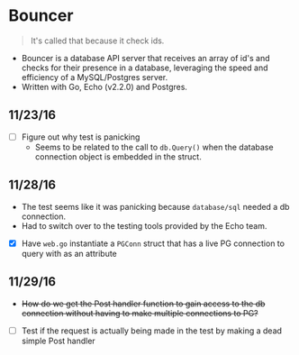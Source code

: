 # Bouncer
> It's called that because it check ids.

* Bouncer is a database API server that receives an array of id's and checks for
their presence in a database, leveraging the speed and efficiency of a MySQL/Postgres
server.
* Written with Go, Echo (v2.2.0) and Postgres.

## 11/23/16
- [ ] Figure out why test is panicking
  * Seems to be related to the call to `db.Query()` when the database connection
  object is embedded in the struct.

## 11/28/16
* The test seems like it was panicking because `database/sql` needed a db connection.
* Had to switch over to the testing tools provided by the Echo team.

- [x] Have `web.go` instantiate a `PGConn` struct that has a live PG connection
to query with as an attribute

## 11/29/16
* ~~How do we get the Post handler function to gain access to the db connection without
having to make multiple connections to PG?~~

- [ ] Test if the request is actually being made in the test by making a dead simple Post handler
